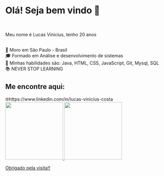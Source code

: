 <h1> Olá! Seja bem vindo 👋</h1><br>
<p>Meu nome é Lucas Vinicius, tenho 20 anos</p><br>
🌆 Moro em São Paulo - Brasil<br>
🎓 Formado em Análise e desenvolvimento de sistemas<br>
🔹 Minhas habilidades são: Java, HTML, CSS, JavaScript, Git, Mysql, SQL<br>
📚 NEVER STOP LEARNING <br>
<h2> Me encontre aqui:</h2>
<a>🌐https://www.linkedin.com/in/lucas-vinicius-costa</a><br>
<div>
  <a href="https://github.com/LucasViniciusNunesCosta">
  <img height="180em" src="https://github-readme-stats.vercel.app/api?username=LucasViniciusNunesCosta&show_icons=true&theme=tokyonight&include_all_commits=true&count_private=true"/>
  <img height="180em" src="https://github-readme-stats.vercel.app/api/top-langs/?username=LucasViniciusNunesCosta&layout=compact&langs_count=7&theme=tokyonight"/>
</div>

  <p>Obrigado pela visita!!</p>
